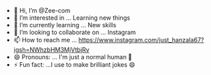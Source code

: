 - 👋 Hi, I’m @Zee-com
- 👀 I’m interested in ... Learning new things 
- 🌱 I’m currently learning ... New skills 
- 💞️ I’m looking to collaborate on ... Instagram 
- 📫 How to reach me ... https://www.instagram.com/just_hanzala67?igsh=NWhzbHM3MjVtbjRv
- 😄 Pronouns: ... I'm just a normal human 👀
- ⚡ Fun fact: ...I use to make brilliant jokes 😄

<!---
Zee-com/Zee-com is a ✨ special ✨ repository because its `README.md` (this file) appears on your GitHub profile.
You can click the Preview link to take a look at your changes.
--->
